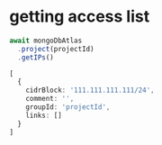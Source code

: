 # getting access list

``` typescript
await mongoDbAtlas
  .project(projectId)
  .getIPs()
```

``` typescript
[
  {
    cidrBlock: '111.111.111.111/24',
    comment: '',
    groupId: 'projectId',
    links: []
  }
]
```
